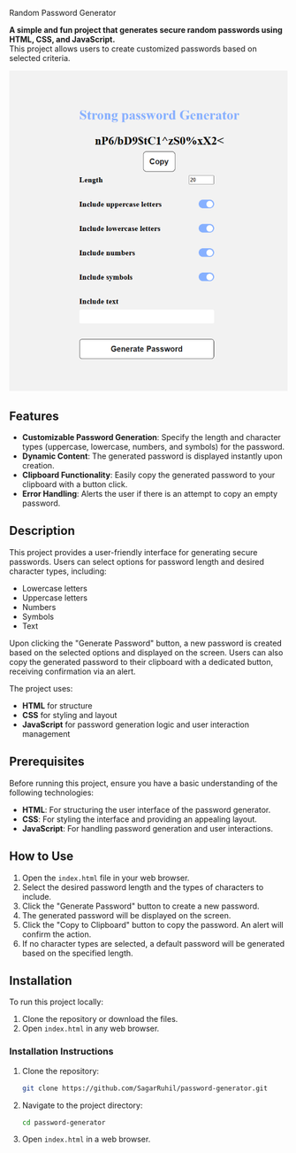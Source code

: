  Random Password Generator

**A simple and fun project that generates secure random passwords using HTML, CSS, and JavaScript.**  
This project allows users to create customized passwords based on selected criteria.

![Password Generator](password.png)

## Features
- **Customizable Password Generation**: Specify the length and character types (uppercase, lowercase, numbers, and symbols) for the password.
- **Dynamic Content**: The generated password is displayed instantly upon creation.
- **Clipboard Functionality**: Easily copy the generated password to your clipboard with a button click.
- **Error Handling**: Alerts the user if there is an attempt to copy an empty password.

## Description
This project provides a user-friendly interface for generating secure passwords. Users can select options for password length and desired character types, including:
- Lowercase letters
- Uppercase letters
- Numbers
- Symbols
- Text

Upon clicking the "Generate Password" button, a new password is created based on the selected options and displayed on the screen. Users can also copy the generated password to their clipboard with a dedicated button, receiving confirmation via an alert.

The project uses:
- **HTML** for structure
- **CSS** for styling and layout
- **JavaScript** for password generation logic and user interaction management

## Prerequisites
Before running this project, ensure you have a basic understanding of the following technologies:
- **HTML**: For structuring the user interface of the password generator.
- **CSS**: For styling the interface and providing an appealing layout.
- **JavaScript**: For handling password generation and user interactions.

## How to Use
1. Open the `index.html` file in your web browser.
2. Select the desired password length and the types of characters to include.
3. Click the "Generate Password" button to create a new password.
4. The generated password will be displayed on the screen.
5. Click the "Copy to Clipboard" button to copy the password. An alert will confirm the action.
6. If no character types are selected, a default password will be generated based on the specified length.

## Installation
To run this project locally:
1. Clone the repository or download the files.
2. Open `index.html` in any web browser.

### Installation Instructions
1. Clone the repository:
    ```bash
    git clone https://github.com/SagarRuhil/password-generator.git
    ```
2. Navigate to the project directory:
    ```bash
    cd password-generator
    ```
3. Open `index.html` in a web browser.
